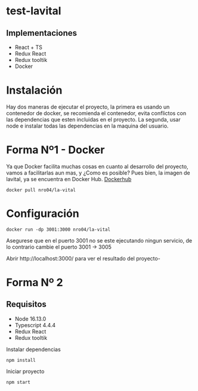 # test-lavital


## Implementaciones

- React + TS
- Redux React
- Redux tooltik
- Docker


# Instalación 

Hay dos maneras de ejecutar el proyecto, la primera es usando un contenedor de docker, se recomienda el contenedor, evita conflictos con las dependencias que esten incluidas en el proyecto.
La segunda, usar node e instalar todas las dependencias en la maquina del usuario.


# Forma Nº1 - Docker 

Ya que Docker facilita muchas cosas en cuanto al desarrollo del proyecto, vamos a facilitarlas aun mas, y ¿Como es posible? 
Pues bien, la imagen de lavital, ya se encuentra en Docker Hub.
[Dockerhub](https://hub.docker.com/r/nro04/la-vital)

```
docker pull nro04/la-vital

```
# Configuración 

```
docker run -dp 3001:3000 nro04/la-vital 

```
Asegurese que en el puerto 3001 no se este ejecutando ningun servicio, de lo contrario cambie el puerto 3001 -> 3005

Abrir http://localhost:3000/ para ver el resultado del proyecto-

# Forma Nº 2

## Requisitos

- Node 16.13.0
- Typescript 4.4.4
- Redux React
- Redux tooltik


Instalar dependencias
```
npm install

```

Iniciar proyecto
```
npm start

```




